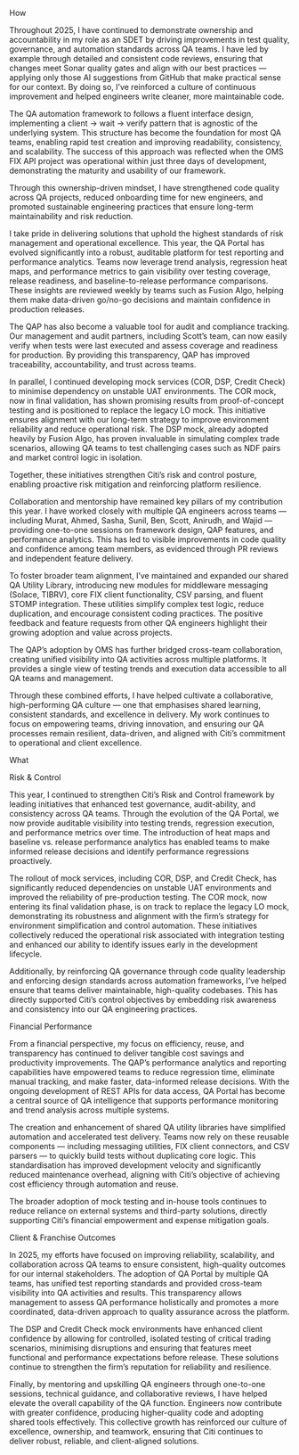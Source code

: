 
How

Throughout 2025, I have continued to demonstrate ownership and accountability in my role as an SDET by driving improvements in test quality, governance, and automation standards across QA teams. I have led by example through detailed and consistent code reviews, ensuring that changes meet Sonar quality gates and align with our best practices — applying only those AI suggestions from GitHub that make practical sense for our context. By doing so, I’ve reinforced a culture of continuous improvement and helped engineers write cleaner, more maintainable code.

The QA automation framework to follows a fluent interface design, implementing a client → wait → verify pattern that is agnostic of the underlying system. This structure has become the foundation for most QA teams, enabling rapid test creation and improving readability, consistency, and scalability. The success of this approach was reflected when the OMS FIX API project was operational within just three days of development, demonstrating the maturity and usability of our framework.

Through this ownership-driven mindset, I have strengthened code quality across QA projects, reduced onboarding time for new engineers, and promoted sustainable engineering practices that ensure long-term maintainability and risk reduction.

I take pride in delivering solutions that uphold the highest standards of risk management and operational excellence. This year, the QA Portal has evolved significantly into a robust, auditable platform for test reporting and performance analytics. Teams now leverage trend analysis, regression heat maps, and performance metrics to gain visibility over testing coverage, release readiness, and baseline-to-release performance comparisons. These insights are reviewed weekly by teams such as Fusion Algo, helping them make data-driven go/no-go decisions and maintain confidence in production releases.

The QAP has also become a valuable tool for audit and compliance tracking. Our management and audit partners, including Scott’s team, can now easily verify when tests were last executed and assess coverage and readiness for production. By providing this transparency, QAP has improved traceability, accountability, and trust across teams.

In parallel, I continued developing mock services (COR, DSP, Credit Check) to minimise dependency on unstable UAT environments. The COR mock, now in final validation, has shown promising results from proof-of-concept testing and is positioned to replace the legacy LO mock. This initiative ensures alignment with our long-term strategy to improve environment reliability and reduce operational risk. The DSP mock, already adopted heavily by Fusion Algo, has proven invaluable in simulating complex trade scenarios, allowing QA teams to test challenging cases such as NDF pairs and market control logic in isolation.

Together, these initiatives strengthen Citi’s risk and control posture, enabling proactive risk mitigation and reinforcing platform resilience.

Collaboration and mentorship have remained key pillars of my contribution this year. I have worked closely with multiple QA engineers across teams — including Murat, Ahmed, Sasha, Sunil, Ben, Scott, Anirudh, and Wajid — providing one-to-one sessions on framework design, QAP features, and performance analytics. This has led to visible improvements in code quality and confidence among team members, as evidenced through PR reviews and independent feature delivery.

To foster broader team alignment, I’ve maintained and expanded our shared QA Utility Library, introducing new modules for middleware messaging (Solace, TIBRV), core FIX client functionality, CSV parsing, and fluent STOMP integration. These utilities simplify complex test logic, reduce duplication, and encourage consistent coding practices. The positive feedback and feature requests from other QA engineers highlight their growing adoption and value across projects.

The QAP’s adoption by OMS has further bridged cross-team collaboration, creating unified visibility into QA activities across multiple platforms. It provides a single view of testing trends and execution data accessible to all QA teams and management.

Through these combined efforts, I have helped cultivate a collaborative, high-performing QA culture — one that emphasises shared learning, consistent standards, and excellence in delivery. My work continues to focus on empowering teams, driving innovation, and ensuring our QA processes remain resilient, data-driven, and aligned with Citi’s commitment to operational and client excellence.


What

Risk & Control

This year, I continued to strengthen Citi’s Risk and Control framework by leading initiatives that enhanced test governance, audit-ability, and consistency across QA teams. Through the evolution of the QA Portal, we now provide auditable visibility into testing trends, regression execution, and performance metrics over time. The introduction of heat maps and baseline vs. release performance analytics has enabled teams to make informed release decisions and identify performance regressions proactively.

The rollout of mock services, including COR, DSP, and Credit Check, has significantly reduced dependencies on unstable UAT environments and improved the reliability of pre-production testing. The COR mock, now entering its final validation phase, is on track to replace the legacy LO mock, demonstrating its robustness and alignment with the firm’s strategy for environment simplification and control automation. These initiatives collectively reduced the operational risk associated with integration testing and enhanced our ability to identify issues early in the development lifecycle.

Additionally, by reinforcing QA governance through code quality leadership and enforcing design standards across automation frameworks, I’ve helped ensure that teams deliver maintainable, high-quality codebases. This has directly supported Citi’s control objectives by embedding risk awareness and consistency into our QA engineering practices.

Financial Performance

From a financial perspective, my focus on efficiency, reuse, and transparency has continued to deliver tangible cost savings and productivity improvements. The QAP’s performance analytics and reporting capabilities have empowered teams to reduce regression time, eliminate manual tracking, and make faster, data-informed release decisions. With the ongoing development of REST APIs for data access, QA Portal has become a central source of QA intelligence that supports performance monitoring and trend analysis across multiple systems.

The creation and enhancement of shared QA utility libraries have simplified automation and accelerated test delivery. Teams now rely on these reusable components — including messaging utilities, FIX client connectors, and CSV parsers — to quickly build tests without duplicating core logic. This standardisation has improved development velocity and significantly reduced maintenance overhead, aligning with Citi’s objective of achieving cost efficiency through automation and reuse.

The broader adoption of mock testing and in-house tools continues to reduce reliance on external systems and third-party solutions, directly supporting Citi’s financial empowerment and expense mitigation goals.

Client & Franchise Outcomes

In 2025, my efforts have focused on improving reliability, scalability, and collaboration across QA teams to ensure consistent, high-quality outcomes for our internal stakeholders. The adoption of QA Portal by multiple QA teams, has unified test reporting standards and provided cross-team visibility into QA activities and results. This transparency allows management to assess QA performance holistically and promotes a more coordinated, data-driven approach to quality assurance across the platform.

The DSP and Credit Check mock environments have enhanced client confidence by allowing for controlled, isolated testing of critical trading scenarios, minimising disruptions and ensuring that features meet functional and performance expectations before release. These solutions continue to strengthen the firm’s reputation for reliability and resilience.

Finally, by mentoring and upskilling QA engineers through one-to-one sessions, technical guidance, and collaborative reviews, I have helped elevate the overall capability of the QA function. Engineers now contribute with greater confidence, producing higher-quality code and adopting shared tools effectively. This collective growth has reinforced our culture of excellence, ownership, and teamwork, ensuring that Citi continues to deliver robust, reliable, and client-aligned solutions.



